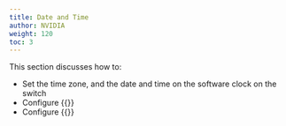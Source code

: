 ```yaml
---
title: Date and Time
author: NVIDIA
weight: 120
toc: 3
---
```


This section discusses how to:
- Set the time zone, and the date and time on the software clock on the switch
- Configure {{<link url="Network-Time-Protocol-NTP" text="NTP">}}
- Configure {{<link url="Precision-Time-Protocol-PTP" text="PTP">}}
